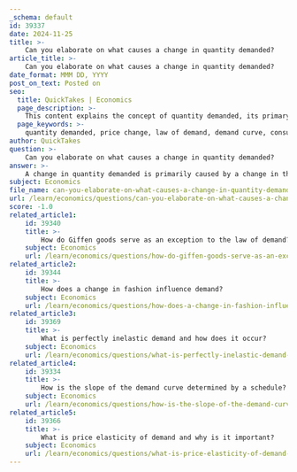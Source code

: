 ```yaml
---
_schema: default
id: 39337
date: 2024-11-25
title: >-
    Can you elaborate on what causes a change in quantity demanded?
article_title: >-
    Can you elaborate on what causes a change in quantity demanded?
date_format: MMM DD, YYYY
post_on_text: Posted on
seo:
  title: QuickTakes | Economics
  page_description: >-
    This content explains the concept of quantity demanded, its primary cause identified as a change in price, and contrasts it with changes in demand due to various other factors.
  page_keywords: >-
    quantity demanded, price change, law of demand, demand curve, consumer behavior, affordability, shifts in demand, related goods, substitutes, complements, income, market demand
author: QuickTakes
question: >-
    Can you elaborate on what causes a change in quantity demanded?
answer: >-
    A change in quantity demanded is primarily caused by a change in the price of the good or service, assuming all other factors remain constant (ceteris paribus). This relationship is articulated by the law of demand, which states that, all else being equal, an increase in price typically leads to a decrease in quantity demanded, and vice versa. This inverse relationship is represented graphically by a downward-sloping demand curve.\n\nWhen the price of a good rises, consumers tend to buy less of it because the higher price may lead them to seek substitutes or reduce their overall consumption. Conversely, if the price falls, consumers are likely to purchase more of the good, as it becomes more affordable. This movement along the demand curve is what we refer to as a change in quantity demanded.\n\nIt's important to distinguish between a change in quantity demanded and a change in demand. A change in demand refers to a shift of the entire demand curve, which can occur due to various factors other than price, such as changes in consumer income, preferences, the prices of related goods (substitutes and complements), expectations about future prices, and the number of buyers in the market. For example, if consumer incomes increase, the demand curve may shift to the right, indicating an increase in demand at all price levels, while the quantity demanded at a specific price may also increase.\n\nIn summary, the primary cause of a change in quantity demanded is a change in the price of the good or service, while changes in demand are influenced by a broader set of factors.
subject: Economics
file_name: can-you-elaborate-on-what-causes-a-change-in-quantity-demanded.md
url: /learn/economics/questions/can-you-elaborate-on-what-causes-a-change-in-quantity-demanded
score: -1.0
related_article1:
    id: 39340
    title: >-
        How do Giffen goods serve as an exception to the law of demand?
    subject: Economics
    url: /learn/economics/questions/how-do-giffen-goods-serve-as-an-exception-to-the-law-of-demand
related_article2:
    id: 39344
    title: >-
        How does a change in fashion influence demand?
    subject: Economics
    url: /learn/economics/questions/how-does-a-change-in-fashion-influence-demand
related_article3:
    id: 39369
    title: >-
        What is perfectly inelastic demand and how does it occur?
    subject: Economics
    url: /learn/economics/questions/what-is-perfectly-inelastic-demand-and-how-does-it-occur
related_article4:
    id: 39334
    title: >-
        How is the slope of the demand curve determined by a schedule?
    subject: Economics
    url: /learn/economics/questions/how-is-the-slope-of-the-demand-curve-determined-by-a-schedule
related_article5:
    id: 39366
    title: >-
        What is price elasticity of demand and why is it important?
    subject: Economics
    url: /learn/economics/questions/what-is-price-elasticity-of-demand-and-why-is-it-important
---
```


&nbsp;